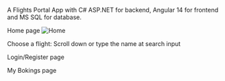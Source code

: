 A Flights Portal App with C# ASP.NET for backend, Angular 14 for frontend and MS SQL for database.

Home page
![Home](https://github.com/AmpatzidisSavvas/FlightsPortalApp/assets/134397286/2eea64b0-ddb9-43c6-bfc5-536cfe6f9d37)

Choose a flight: Scroll down or type the name at search input

Login/Register page

My Bokings page

